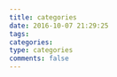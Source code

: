 ```yaml
---
title: categories
date: 2016-10-07 21:29:25
tags:
categories:
type: categories
comments: false
---
```


